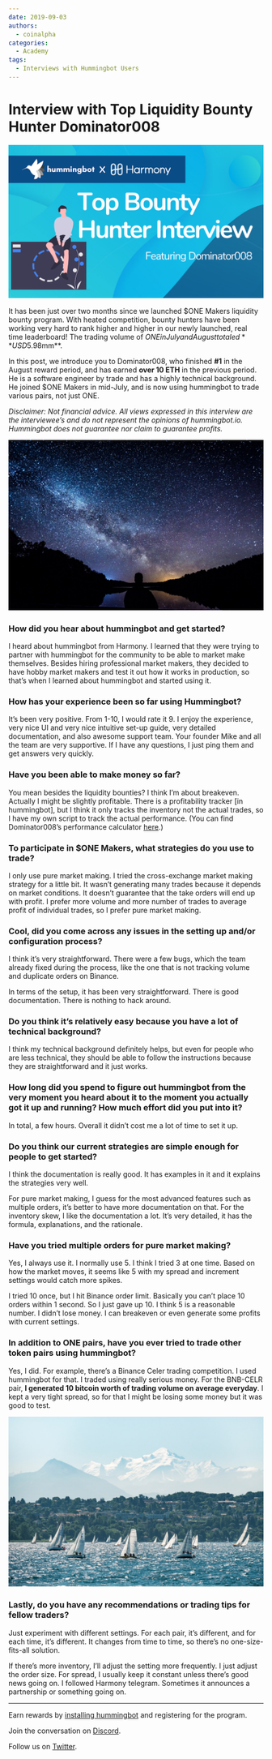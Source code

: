 ```yaml
---
date: 2019-09-03
authors:
  - coinalpha
categories:
  - Academy
tags:
  - Interviews with Hummingbot Users
---
```


# Interview with Top Liquidity Bounty Hunter Dominator008

![cover](cover.png)

It has been just over two months since we launched $ONE Makers liquidity bounty program. With heated competition, bounty hunters have been working very hard to rank higher and higher in our newly launched, real time leaderboard!  The trading volume of $ONE in July and August totaled **USD$5.98mm**.
 
In this post, we introduce you to Dominator008, who finished **#1** in the August reward period, and has earned **over 10 ETH** in the previous period. He is a software engineer by trade and has a highly technical background. He joined $ONE Makers in mid-July, and is now using hummingbot to trade various pairs, not just ONE.

<!-- more -->

*Disclaimer: Not financial advice. All views expressed in this interview are the interviewee’s and do not represent the opinions of hummingbot.io. Hummingbot does not guarantee nor claim to guarantee profits.*

![](image1.jpeg)

### How did you hear about hummingbot and get started?

I heard about hummingbot from Harmony. I learned that they were trying to partner with hummingbot for the community to be able to market make themselves. Besides hiring professional market makers, they decided to have hobby market makers and test it out how it works in production, so that’s when I learned about hummingbot and started using it. 


### How has your experience been so far using Hummingbot?

It’s been very positive. From 1-10, I would rate it 9. I enjoy the experience, very nice UI and very nice intuitive set-up guide, very detailed documentation, and also awesome support team. Your founder Mike and all the team are very supportive. If I have any questions, I just ping them and get answers very quickly. 

### Have you been able to make money so far? 

You mean besides the liquidity bounties? I think I’m about breakeven. Actually I might be slightly profitable. There is a profitability tracker [in hummingbot], but I think it only tracks the inventory not the actual trades, so I have my own script to track the actual performance. (You can find Dominator008’s performance calculator [here](https://github.com/Dominator008/hummingbot-trades-calculator).)

### To participate in $ONE Makers, what strategies do you use to trade? 

I only use pure market making. I tried the cross-exchange market making strategy for a little bit. It wasn’t generating many trades because it depends on market conditions. It doesn’t guarantee that the take orders will end up with profit. I prefer more volume and more number of trades to average profit of individual trades, so I prefer pure market making. 

### Cool, did you come across any issues in the setting up and/or configuration process?

I think it’s very straightforward. There were a few bugs, which the team already fixed during the process, like the one that is not tracking volume and duplicate orders on Binance. 

In terms of the setup, it has been very straightforward. There is good documentation. There is nothing to hack around. 

### Do you think it’s relatively easy because you have a lot of technical background?  

I think my technical background definitely helps, but even for people who are less technical, they should be able to follow the instructions because they are straightforward and it just works. 

### How long did you spend to figure out hummingbot from the very moment you heard about it to the moment you actually got it up and running? How much effort did you put into it?

In total, a few hours. Overall it didn’t cost me a lot of time to set it up. 
 
### Do you think our current strategies are simple enough for people to get started?

I think the documentation is really good. It has examples in it and it explains the strategies very well. 

For pure market making, I guess for the most advanced features such as multiple orders, it’s better to have more documentation on that. For the inventory skew, I like the documentation a lot. It’s very detailed, it has the formula, explanations, and the rationale. 

### Have you tried multiple orders for pure market making?

Yes, I always use it. I normally use 5. I think I tried 3 at one time. Based on how the market moves, it seems like 5 with my spread and increment settings would catch more spikes.

I tried 10 once, but I hit Binance order limit. Basically you can’t place 10 orders within 1 second. So I just gave up 10. I think 5 is a reasonable number. I didn’t lose money. I can breakeven or even generate some profits with current settings. 

### In addition to ONE pairs, have you ever tried to trade other token pairs using hummingbot?

Yes, I did. For example, there’s a Binance Celer trading competition. I used hummingbot for that. I traded using really serious money. For the BNB-CELR pair, **I generated 10 bitcoin worth of trading volume on average everyday**. I kept a very tight spread, so for that I might be losing some money but it was good to test. 

![](image2.jpeg)

### Lastly, do you have any recommendations or trading tips for fellow traders? 

Just experiment with different settings. For each pair, it’s different, and for each time, it’s different. It changes from time to time, so there’s no one-size-fits-all solution. 

If there’s more inventory, I’ll adjust the setting more frequently. I just adjust the order size. For spread, I usually keep it constant unless there’s good news going on. I followed Harmony telegram. Sometimes it announces a partnership or something going on. 
 

------------------------------------------

Earn rewards by [installing hummingbot](https://github.com/hummingbot/hummingbot) and registering for the program.

Join the conversation on [Discord](https://discord.gg/85Ms9QUQ).

Follow us on [Twitter](https://twitter.com/hummingbot_io).


